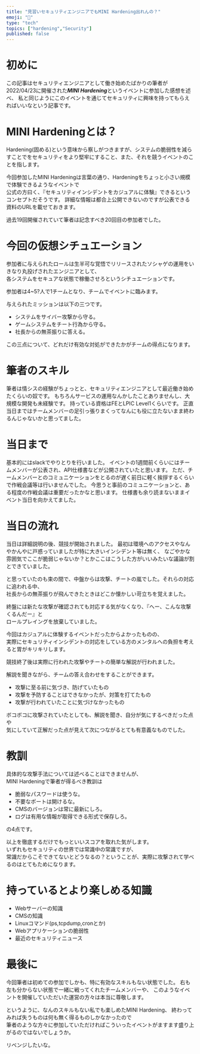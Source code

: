```yaml
---
title: "見習いセキュリティエンジニアでもMINI Hardening出れんの？"
emoji: "📝"
type: "tech"
topics: ["hardening","Security"]
published: false
---
```


# 初めに
この記事はセキュリティエンジニアとして働き始めたばかりの筆者が  
2022/04/23に開催された***MINI Hardening***というイベントに参加した感想を述べ、
私と同じようにこのイベントを通じてセキュリティに興味を持ってもらえればいいなという記事です。

# MINI Hardeningとは？
Hardening(固める)という意味から察しがつきますが、システムの脆弱性を減らすことでをセキュリティをより堅牢にすること、また、それを競うイベントのことを指します。

今回参加したMINI Hardeningは言葉の通り、Hardeningをちょっと小さい規模で体験できるようなイベントで  
公式の方曰く、『セキュリティインシデントをカジュアルに体験』できるというコンセプトだそうです。
詳細な情報は都合上公開できないのですが公表できる資料のURLを載せておきます。
[](https://speakerdeck.com/delphinz/mini-hardneing4-introduction)

過去19回開催されていて筆者は記念すべき20回目の参加者でした。

# 今回の仮想シチュエーション
参加者に与えられたロールは生半可な覚悟でリリースされたソシャゲの運用をいきなり丸投げされたエンジニアとして、  
各システムをセキュアな状態で稼働させろというシチュエーションです。

参加者は4~5?人で1チームとなり、チームでイベントに臨みます。

与えられたミッションは以下の三つです。
- システムをサイバー攻撃から守る。
- ゲームシステムをチート行為から守る。
- 社長からの無茶振りに答える。

この三点について、どれだけ有効な対処ができたかがチームの得点になります。

# 筆者のスキル
筆者は情シスの経験がちょっとと、セキュリティエンジニアとして最近働き始めたくらいの奴です。
もちろんサービスの運用なんかしたことありませんし、大規模な開発も未経験です。
持っている資格はFEとLPIC Level1くらいです。
正直当日まではチームメンバーの足引っ張りまくってなんにも役に立たないまま終わるんじゃないかと思ってました。

# 当日まで
基本的にはslackでやりとりを行いました。
イベントの1週間前くらいにはチームメンバーが公表され、API仕様書などが公開されていたと思います。
ただ、チームメンバーとのコミュニケーションをとるのが遅く前日に軽く挨拶するくらいで作戦会議等は行いませんでした。
今思うと事前のコミュニケーションと、ある程度の作戦会議は重要だったかなと思います。
仕様書も余り読まないままイベント当日を向かえてました。

# 当日の流れ
当日は詳細説明の後、競技が開始されました。
最初は環境へのアクセスやなんやかんやに戸惑っていましたが特に大きいインシデント等は無く、
なごやかな雰囲気でここが脆弱じゃないか？とかここはこうした方がいいみたいな議論が割とできていました。

と思っていたのも束の間で、中盤からは攻撃、チートの嵐でした。それらの対応に追われる中、  
社長からの無茶振りが飛んできたときはどこか懐かしい苛立ちを覚えました。

終盤には新たな攻撃が確認されても対応する気がなくなり、『へー、こんな攻撃くるんだー』と  
ロールプレイングを放棄していました。

今回はカジュアルに体験するイベントだったからよかったものの、  
実際にセキュリティインシデントの対応をしている方のメンタルへの負担を考えると胃がキリキリします。

競技終了後は実際に行われた攻撃やチートの簡単な解説が行われました。

解説を聞きながら、チームの答え合わせをすることができます。
- 攻撃に至る前に気づき、防げていたもの
- 攻撃を予防することはできなかったが、対策を打てたもの
- 攻撃が行われていたことに気づけなかったもの

ボコボコに攻撃されていたとしても、解説を聞き、自分が気にするべきだった点や  
気にしていて正解だった点が見えて次につながるとても有意義なものでした。

# 教訓
具体的な攻撃手法については述べることはできませんが、  
MINI Hardeningで筆者が得るべき教訓は

- 脆弱なパスワードは使うな。
- 不要なポートは開けるな。
- CMSのバージョンは常に最新にしろ。
- ログは有用な情報が取得できる形式で保存しろ。

の4点です。

以上を徹底するだけでもっといいスコアを取れた気がします。  
いずれもセキュリティの世界では常識中の常識ですが、  
常識だからこそできてないとどうなるの？ということが、実際に攻撃されて学べるのはとてもためになります。

# 持っているとより楽しめる知識
- Webサーバーの知識
- CMSの知識
- Linuxコマンド(ps,tcpdump,cronとか)
- Webアプリケーションの脆弱性
- 最近のセキュリティニュース

# 最後に
今回筆者は初めての参加でしかも、特に有効なスキルもない状態でした。
右も左も分からない状態で一緒に戦ってくれたチームメンバーや、
このようなイベントを開催していただいた運営の方々は本当に尊敬します。

というように、なんのスキルもない私でも楽しめたMINI Hardening、
終わってみれば失うものは何も無く得るものしかなかったので  
筆者のような方々に参加していただければこういったイベントがますます盛り上がるのではないでしょうか。

リベンジしたいな。



